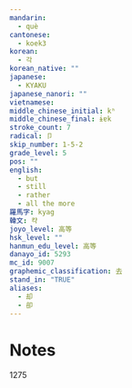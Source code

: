 ```yaml
---
mandarin:
  - què
cantonese:
  - koek3
korean:
  - 각
korean_native: ""
japanese:
  - KYAKU
japanese_nanori: ""
vietnamese:
middle_chinese_initial: kʰ
middle_chinese_final: ɨɐk
stroke_count: 7
radical: 卩
skip_number: 1-5-2
grade_level: 5
pos: ""
english:
  - but
  - still
  - rather
  - all the more
羅馬字: kyag
韓文: 캭
joyo_level: 高等
hsk_level: ""
hanmun_edu_level: 高等
danayo_id: 5293
mc_id: 9007
graphemic_classification: 去
stand_in: "TRUE"
aliases:
  - 却
  - 卻
---
```


# Notes
1275
